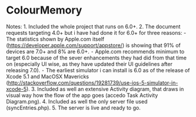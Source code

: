 ColourMemory
============
Notes:
	1.	Included the whole project that runs on 6.0+.
	2.	The document requests targeting 4.0+ but i have had done it for 6.0+ for three reasons:
	  -	The statistics shown by Apple.com itself (https://developer.apple.com/support/appstore/) is showing that 91% of devices are 7.0+ and 8% are 6.0+.
	  ⁃	Apple.com recommends minimum to target 6.0 because of the sever enhancements they had did from that time on (especially UI wise, as they have updated their UI guidelines after releasing 7.0).
	  ⁃	The earliest simulator i can install is 6.0 as of the release of Xcode 5.1 and MacOSX Mavericks (http://stackoverflow.com/questions/19281739/use-ios-5-simulator-in-xcode-5).
	3.	Included as well an extensive Activity diagram, that draws in visual way how the flow of the app goes (accedo Task Activity Diagram.png).
	4.	Included as well the only server file used (syncEntries.php).
	5.	The server is live and ready to go.
